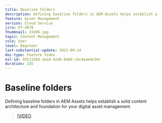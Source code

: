 ```yaml
---
title: Baseline folders
description: Defining baseline folders in AEM Assets helps establish a solid content architecture and foundation for your digital asset management.
feature: Asset Management
version: Cloud Service
jira: KT-4870
thumbnail: 33496.jpg
topic: Content Management
role: User
level: Beginner
last-substantial-update: 2021-09-14
doc-type: Feature Video
exl-id: 9d11156d-1ea4-42a6-8e0d-cbc4aae4e34c
duration: 235
---
```

# Baseline folders

Defining baseline folders in AEM Assets helps establish a solid content architecture and foundation for your digital asset management. 

>[!VIDEO](https://video.tv.adobe.com/v/33496?quality=12&learn=on)
